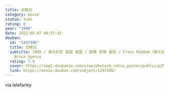 ```yaml
---
title: 白鲸记
category: movie
status: todo
rating: 0
year: "1998"
date: 2022-05-07 00:57:43
douban:
  id: "1297396"
  title: 白鲸记
  subtitle: 1998 / 澳大利亚 英国 美国 / 剧情 惊悚 冒险 / Franc Roddam（佛兰克 罗丹） / Henry Thomas
    Bruce Spence
  rating: 7.5
  cover: https://img2.doubanio.com/view/photo/m_ratio_poster/public/p2512411982.jpg
  link: https://movie.douban.com/subject/1297396/
---
```


via lelefarley

